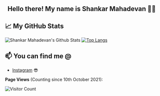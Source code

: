 <h2 align="center">Hello there! My name is Shankar Mahadevan 👋🤓</h2>







## 📈 My GitHub Stats  
![Shankar Mahadevan's Github Stats](https://github-readme-stats.vercel.app/api?username=shankarmahadevan17&show_icons=true&theme=radical)
[![Top Langs](https://github-readme-stats.vercel.app/api/top-langs/?username=shankarmahadevan17&layout=compact)](https://github.com/anuraghazra/github-readme-stats)


<!-- I-WRITE-FOR:END -->


## 📫 You can find me @
<!-- YOU-CAN-FIND-ME:START -->

- [Instagram](https://www.instagram.com/awe_shank/) 😎

<!-- YOU-CAN-FIND-ME:END -->

**Page Views**
(Counting since 10th October 2021):

![Visitor Count](https://profile-counter.glitch.me/shankarmahadevan17/count.svg)


